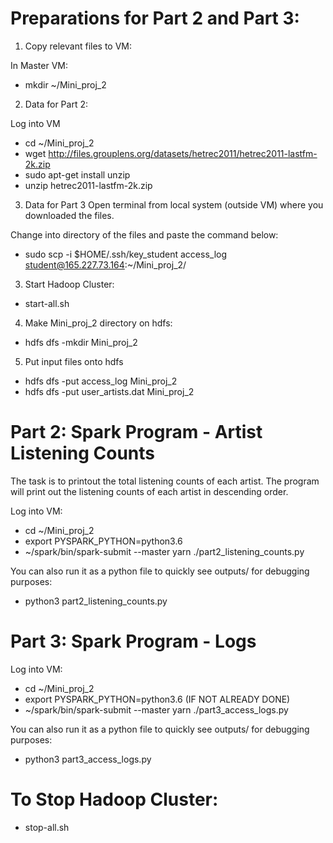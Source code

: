 
# Preparations for Part 2 and Part 3:


1. Copy relevant files to VM:

In Master VM:

- mkdir ~/Mini_proj_2

2. Data for Part 2:

Log into VM
- cd ~/Mini_proj_2
- wget http://files.grouplens.org/datasets/hetrec2011/hetrec2011-lastfm-2k.zip
- sudo apt-get install unzip
- unzip hetrec2011-lastfm-2k.zip

3. Data for Part 3
Open terminal from local system (outside VM) where you downloaded the files.

Change into directory of the files and paste the command below:
- sudo scp -i $HOME/.ssh/key_student access_log student@165.227.73.164:~/Mini_proj_2/

3. Start Hadoop Cluster:

- start-all.sh

4. Make Mini_proj_2 directory on hdfs:

- hdfs dfs -mkdir Mini_proj_2

5. Put input files onto hdfs

- hdfs dfs -put access_log Mini_proj_2
- hdfs dfs -put user_artists.dat Mini_proj_2


# Part 2: Spark Program - Artist Listening Counts


The task is to printout the total listening counts of each artist.
The program will print out the listening counts of each artist in descending order.

Log into VM:
- cd ~/Mini_proj_2
- export PYSPARK_PYTHON=python3.6
- ~/spark/bin/spark-submit --master yarn ./part2_listening_counts.py

You can also run it as a python file to quickly see outputs/ for debugging purposes:
- python3 part2_listening_counts.py

# Part 3: Spark Program - Logs


Log into VM:
- cd ~/Mini_proj_2
- export PYSPARK_PYTHON=python3.6 (IF NOT ALREADY DONE)
- ~/spark/bin/spark-submit --master yarn ./part3_access_logs.py

You can also run it as a python file to quickly see outputs/ for debugging purposes:
- python3 part3_access_logs.py


# To Stop Hadoop Cluster:

- stop-all.sh
